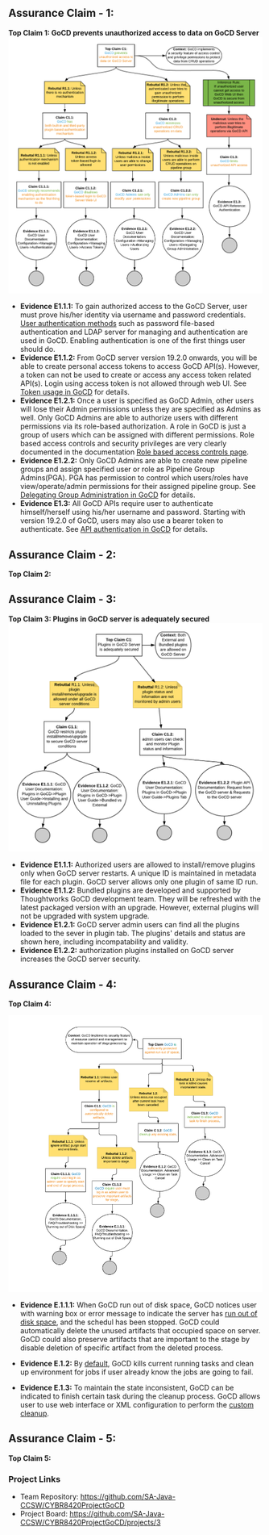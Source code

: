 ## Assurance Claim - 1: 
**Top Claim 1: GoCD prevents unauthorized access to data on GoCD Server**
![Preventions of unauthorized access](https://github.com/SA-Java-CCSW/CYBR8420ProjectGoCD/blob/master/AssuranceClaims/GoCDPreventsUnauthorizedAccess2.png)
* **Evidence E1.1.1:** To gain authorized access to the GoCD Server, user must prove his/her identity via username and password credentials. [User authentication methods](https://docs.gocd.org/19.8.0/configuration/dev_authentication.html) such as password file-based authentication and LDAP server for managing and authentication are used in GoCD. Enabling authentication is one of the first things user should do. 
* **Evidence E1.1.2:** From GoCD server version 19.2.0 onwards, you will be able to create personal access tokens to access GoCD API(s). However, a token can not be used to create or access any access token related API(s). Login using access token is not allowed through web UI. See [Token usage in GoCD](https://docs.gocd.org/19.8.0/configuration/access_tokens.html) for details.
* **Evidence E1.2.1:** Once a user is specified as GoCD Admin, other users will lose their Admin permissions unless they are specified as Admins as well. Only GoCD Admins are able to authorize users with different permissions via its role-based authorization. A role in GoCD is just a group of users which can be assigned with different permissions. Role based access controls and security privileges are very clearly documented in the documentation [Role based access controls page](https://docs.gocd.org/current/configuration/dev_authorization.html).
* **Evidence E1.2.2:** Only GoCD Admins are able to create new pipeline groups and assign specified user or role as Pipeline Group Admins(PGA). PGA has permission to control which users/roles have view/operate/admin permissions for their assigned pipeline group. See [Delegating Group Administration in GoCD](https://docs.gocd.org/19.8.0/configuration/delegating_group_administration.html) for details.
* **Evidence E1.3:** All GoCD APIs require user to authenticate himself/herself using his/her username and password. Starting with version 19.2.0 of GoCD, users may also use a bearer token to authenticate. See [API authentication in GoCD](https://api.gocd.org/current/#authentication) for details.

## Assurance Claim - 2: 
**Top Claim 2:**

## Assurance Claim - 3: 
**Top Claim 3: Plugins in GoCD server is adequately secured**
![Preventions of unauthorized access](https://github.com/SA-Java-CCSW/CYBR8420ProjectGoCD/blob/assurance3/AssuranceClaims/Assurance3.png)
* **Evidence E1.1.1:** Authorized users are allowed to install/remove plugins only when GoCD server restarts. A unique ID is maintained in metadata file for each plugin. GoCD server allows only one plugin of same ID run. 
* **Evidence E1.1.2:** Bundled plugins are developed and supported by Thoughtworks GoCD development team. They will be refreshed with the latest packaged version with an upgrade. However, external plugins will not be upgraded with system upgrade.
* **Evidence E1.2.1:** GoCD server admin users can find all the plugins loaded to  the sever in plugin tab. The plugins' details and status are shown here, including incompatability and validity.
* **Evidence E1.2.2:** authorization plugins installed on GoCD server increases the GoCD server security. 

## Assurance Claim - 4: 
**Top Claim 4:**

![Preventions of unauthorized access](https://github.com/SA-Java-CCSW/CYBR8420ProjectGoCD/blob/AssuranceClaim4/AssuranceClaims/Assurance_Claim_4.png)

* **Evidence E.1.1.1:** When GoCD run out of disk space, GoCD notices user with warning box or error message to indicate the server has [run out of disk space](https://docs.gocd.org/current/faq/admin_out_of_disk_space.html), and the schedul has been stopped. GoCD could automatically delete the unused artifacts that occupied space on server. GoCD could also preserve artifacts that are important to the stage by disable deletion of specific artifact from the deleted process.

* **Evidence E.1.2:** By [default](https://docs.gocd.org/current/advanced_usage/dev_clean_up_when_cancel.html), GoCD kills current running tasks and clean up environment for jobs if user already know the jobs are going to fail.  

* **Evidence E.1.3:** To maintain the state inconsistent, GoCD can be indicated to finish certain task during the cleanup process. GoCD allows user to use web interface or XML configuration to perform the [custom cleanup](https://docs.gocd.org/current/advanced_usage/dev_clean_up_when_cancel.html).

## Assurance Claim - 5: 
**Top Claim 5:**

### Project Links
* Team Repository: https://github.com/SA-Java-CCSW/CYBR8420ProjectGoCD
* Project Board: https://github.com/SA-Java-CCSW/CYBR8420ProjectGoCD/projects/3
